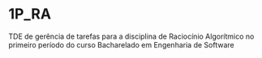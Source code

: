 # 1P_RA
TDE de gerência de tarefas para a disciplina de Raciocínio Algorítmico no primeiro período do curso Bacharelado em Engenharia de Software
